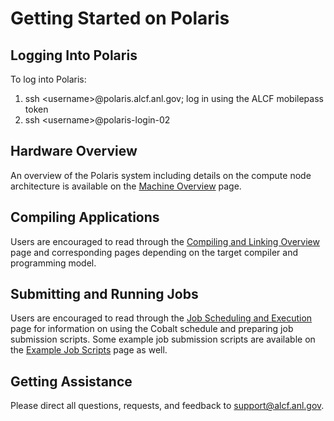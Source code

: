 # Getting Started on Polaris

## Logging Into Polaris

To log into Polaris:

1. ssh <username\>@polaris.alcf.anl.gov; log in using the ALCF mobilepass token
2. ssh <username\>@polaris-login-02

## Hardware Overview

An overview of the Polaris system including details on the compute node architecture is available on the [Machine Overview](./hardware-overview/machine-overview.md) page.

## Compiling Applications

Users are encouraged to read through the [Compiling and Linking Overview](./compiling-and-linking/compiling-and-linking-overview.md) page and corresponding pages depending on the target compiler and programming model.

## Submitting and Running Jobs

Users are encouraged to read through the [Job Scheduling and Execution](./queueing-and-running-jobs/job-and-queue-scheduling.md) page for information on using the Cobalt schedule and preparing job submission scripts. Some example job submission scripts are available on the [Example Job Scripts](./queueing-and-running-jobs/example-job-scripts.md) page as well.

## Getting Assistance

Please direct all questions, requests, and feedback to [support@alcf.anl.gov](mailto:support@alcf.anl.gov).
